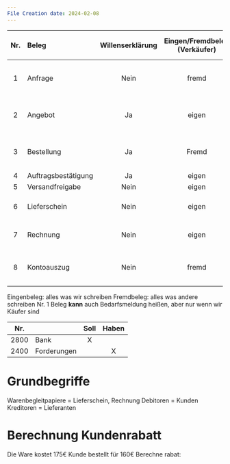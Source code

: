 ```yaml
---
File Creation date: 2024-02-08
---
```

| Nr. | Beleg               | Willenserklärung | Eingen/Fremdbeleg (Verkäufer) | Tätigkeit wird ausgelöst (Verkäufer                        |
|:---:|:------------------- |:----------------:|:-----------------------------:|:---------------------------------------------------------- |
|  1  | Anfrage             |       Nein       |             fremd             | Prüfen Liefer Liefer-willig/fähig-keit & Kreditlimit       |
|  2  | Angebot             |        Ja        |             eigen             | Vergleichen Preise & Menge mit Annfrage Preis&Mengen       |
|  3  | Bestellung          |        Ja        |             Fremd             | Prüfen ob Preis&Menge mit Angebot übereinstimmen           |
|  4  | Auftragsbestätigung |        Ja        |             eigen             | -                                                          |
|  5  | Versandfreigabe     |       Nein       |             eigen             | -                                                          |
|  6  | Lieferschein        |       Nein       |             eigen             | Löst eine Lagerabbuchung aus                               |
|  7  | Rechnung            |       Nein       |             eigen             | Löst eine Finanzbuchung aus                                |
|  8  | Kontoauszug         |       Nein       |             fremd             | Prüfen ob Zahlen korrekt sind. Buchung des Zahlungszugangs |

Eingenbeleg: alles was wir schreiben
Fremdbeleg: alles was andere schreiben
Nr. 1 Beleg **kann** auch Bedarfsmeldung heißen, aber nur wenn wir Käufer sind


| Nr.  |             | Soll | Haben |
| ---- | ----------- |:----:|:-----:|
| 2800 | Bank        |  X   |       |
| 2400 | Forderungen |      |   X   |

# Grundbegriffe
Warenbegleitpapiere = Lieferschein, Rechnung
Debitoren = Kunden
Kreditoren = Lieferanten

# Berechnung Kundenrabatt
Die Ware kostet 175€ 
Kunde bestellt für 160€
Berechne rabat:

